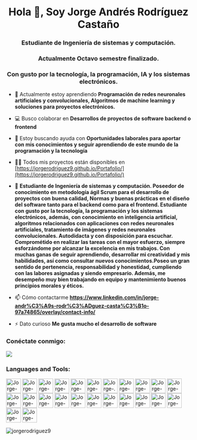 <h1 align="center">Hola 👋, Soy Jorge Andrés Rodríguez Castaño</h1>
<h3 align="center">Estudiante de Ingeniería de sistemas y computación.</h3>
<h3 align="center">Actualmente Octavo semestre finalizado.</h3>
<h3 align="center">Con gusto por la tecnología, la programación, IA y los sistemas electrónicos.</h3>

- 🌱 Actualmente estoy aprendiendo **Programación de redes neuronales artificiales y convolucionales, Algoritmos de machine learning y soluciones para proyectos electrónicos.**

- 💻 Busco colaborar en **Desarrollos de proyectos de software backend o frontend**

- 🤝 Estoy buscando ayuda con **Oportunidades laborales para aportar con mis conocimientos y seguir aprendiendo de este mundo de la programación y la tecnología**

- 👨‍💻 Todos mis proyectos están disponibles en [https://jorgerodriguez9.github.io/Portafolio/](https://jorgerodriguez9.github.io/Portafolio/)

- 💬 **Estudiante de Ingeniería de sistemas y computación. Poseedor de conocimiento en metodología ágil Scrum para el desarrollo de proyectos con buena calidad, Normas y buenas prácticas en el diseño del software tanto para el backend como para el frontend. Estudiante con gusto por la tecnología, la programación y los sistemas electrónicos, además, con conocimiento en inteligencia artificial, algoritmos relacionados con aplicaciones con redes neuronales artificiales, tratamiento de imágenes y redes neuronales convolucionales. Autodidacta y con disposición para escuchar. Comprométido en realizar las tareas con el mayor esfuerzo, siempre esforzándome por alcanzar la excelencia en mis trabajos. Con muchas ganas de seguir aprendiendo, desarrollar mi creatividad y mis habilidades, así como consultar nuevos conocimientos.Poseo un gran sentido de pertenencia, responsabilidad y honestidad, cumpliendo con las labores asignadas y siendo empresario. Además, me desempeño muy bien trabajando en equipo y mantenimiento buenos principios morales y éticos.**

- 📫 Cómo contactarme **https://www.linkedin.com/in/jorge-andr%C3%A9s-rodr%C3%ADguez-casta%C3%B1o-97a74865/overlay/contact-info/**

- ⚡ Dato curioso **Me gusta mucho el desarrollo de software**

<h3 align="left">Conéctate conmigo:</h3>

<a href="https://www.linkedin.com/in/jorge-andr%C3%A9s-rodr%C3%ADguez-casta%C3%B1o-97a74865/" target="_blank"><img src="https://img.shields.io/badge/-LinkedIn-%230077B5?style=for-the-badge&logo=linkedin&logoColor=white" target="_blank"></a>   

<h3 align="left">Languages and Tools:</h3>
<p align="left"> 
<div style="display: inline_block">
  <img align="center" alt="Jorge-C#" height="40" width="40" 
src="https://cdn.jsdelivr.net/gh/devicons/devicon@latest/icons/csharp/csharp-original.svg">
  <img align="center" alt="Jorge-Java" height="40" width="40" 
src="https://cdn.jsdelivr.net/gh/devicons/devicon@latest/icons/java/java-original-wordmark.svg">
  <img align="center" alt="Jorge-Python" height="40" width="40" 
src="https://cdn.jsdelivr.net/gh/devicons/devicon@latest/icons/python/python-original.svg">
  <img align="center" alt="Jorge-HTML" height="40" width="40" 
src="https://cdn.jsdelivr.net/gh/devicons/devicon@latest/icons/html5/html5-original.svg">
  <img align="center" alt="Jorge-CSS" height="40" width="40" 
src="https://cdn.jsdelivr.net/gh/devicons/devicon@latest/icons/css3/css3-original.svg">
  <img align="center" alt="Jorge-Bootstrap" height="40" width="40" 
src="https://cdn.jsdelivr.net/gh/devicons/devicon@latest/icons/bootstrap/bootstrap-original.svg">
  <img align="center" alt="Jorge-.NET" height="40" width="40" 
src="https://cdn.jsdelivr.net/gh/devicons/devicon@latest/icons/dotnetcore/dotnetcore-original.svg">
  <img align="center" alt="Jorge-Jupyter" height="40" width="40" 
src="https://cdn.jsdelivr.net/gh/devicons/devicon@latest/icons/jupyter/jupyter-original-wordmark.svg">
  <img align="center" alt="Jorge-MySQL" height="40" width="40" 
src="https://cdn.jsdelivr.net/gh/devicons/devicon@latest/icons/mysql/mysql-original.svg">
  <img align="center" alt="Jorge-SQLServer" height="40" width="40" 
src="https://cdn.jsdelivr.net/gh/devicons/devicon@latest/icons/microsoftsqlserver/microsoftsqlserver-original.svg">
  <img align="center" alt="Jorge-CosmosDB" height="40" width="40" 
src="https://cdn.jsdelivr.net/gh/devicons/devicon@latest/icons/cosmosdb/cosmosdb-original-wordmark.svg">
  <img align="center" alt="Jorge-MongoDB" height="40" width="40" 
src="https://cdn.jsdelivr.net/gh/devicons/devicon@latest/icons/mongodb/mongodb-original-wordmark.svg">
  <img align="center" alt="Jorge-Angular" height="40" width="40" 
src="https://cdn.jsdelivr.net/gh/devicons/devicon@latest/icons/angular/angular-original.svg">
  <img align="center" alt="Jorge-Azure" height="40" width="40" 
src="https://cdn.jsdelivr.net/gh/devicons/devicon@latest/icons/azure/azure-original.svg">
  <img align="center" alt="Jorge-Postman" height="40" width="40" 
src="https://cdn.jsdelivr.net/gh/devicons/devicon@latest/icons/postman/postman-original.svg">
  <img align="center" alt="Jorge-Swagger" height="40" width="40" 
src="https://cdn.jsdelivr.net/gh/devicons/devicon@latest/icons/swagger/swagger-original.svg">
  <img align="center" alt="Jorge-Github" height="40" width="40" 
src="https://img.icons8.com/ios11/512/FFFFFF/github.png">
  <img align="center" alt="Jorge-MongoDB" height="40" width="40" 
src="https://cdn.jsdelivr.net/gh/devicons/devicon@latest/icons/mongodb/mongodb-original-wordmark.svg">
  <img align="center" alt="Jorge-MongoDB" height="40" width="40" 
src="https://cdn.jsdelivr.net/gh/devicons/devicon@latest/icons/mongodb/mongodb-original-wordmark.svg">
  <img align="center" alt="Jorge-MongoDB" height="40" width="40" 
src="https://cdn.jsdelivr.net/gh/devicons/devicon@latest/icons/mongodb/mongodb-original-wordmark.svg">
  <img align="center" alt="Jorge-MongoDB" height="40" width="40" 
src="https://cdn.jsdelivr.net/gh/devicons/devicon@latest/icons/mongodb/mongodb-original-wordmark.svg">
  <img align="center" alt="Jorge-MongoDB" height="40" width="40" 
src="https://cdn.jsdelivr.net/gh/devicons/devicon@latest/icons/mongodb/mongodb-original-wordmark.svg">
  <img align="center" alt="Jorge-MongoDB" height="40" width="40" 
src="https://cdn.jsdelivr.net/gh/devicons/devicon@latest/icons/mongodb/mongodb-original-wordmark.svg">
  <img align="center" alt="Jorge-MongoDB" height="40" width="40" 
src="https://cdn.jsdelivr.net/gh/devicons/devicon@latest/icons/mongodb/mongodb-original-wordmark.svg">


</div>
</p>

<p><img align="center" src="https://github-readme-stats.vercel.app/api/top-langs?username=jorgerodriguez9&show_icons=true&locale=en&layout=compact" alt="jorgerodriguez9" /></p>
